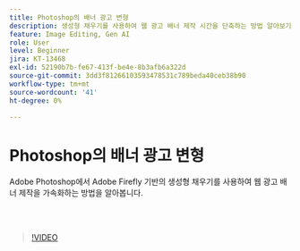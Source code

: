 ```yaml
---
title: Photoshop의 배너 광고 변형
description: 생성형 채우기를 사용하여 웹 광고 배너 제작 시간을 단축하는 방법 알아보기
feature: Image Editing, Gen AI
role: User
level: Beginner
jira: KT-13468
exl-id: 52190b7b-fe67-413f-be4e-8b3afb6a322d
source-git-commit: 3dd3f81266103593478531c789beda40ceb38b90
workflow-type: tm+mt
source-wordcount: '41'
ht-degree: 0%

---
```


# Photoshop의 배너 광고 변형

Adobe Photoshop에서 Adobe Firefly 기반의 생성형 채우기를 사용하여 웹 광고 배너 제작을 가속화하는 방법을 알아봅니다.

<br> 

>[!VIDEO](https://video.tv.adobe.com/v/3420791?quality=12&learn=on&hidetitle=true)
